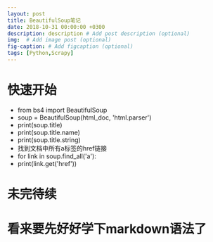 ```yaml
---
layout: post
title: BeautifulSoup笔记 
date: 2018-10-31 00:00:00 +0300
description: description # Add post description (optional)
img:  # Add image post (optional)
fig-caption: # Add figcaption (optional)
tags: [Python,Scrapy]
---
```

# 快速开始

- from bs4 import BeautifulSoup
- soup = BeautifulSoup(html_doc, 'html.parser')
- print(soup.title)
- print(soup.title.name)
- print(soup.title.string)
- 找到文档中所有a标签的href链接
- for link in soup.find_all('a'):
- 	print(link.get('href'))
# 未完待续
# 看来要先好好学下markdown语法了

